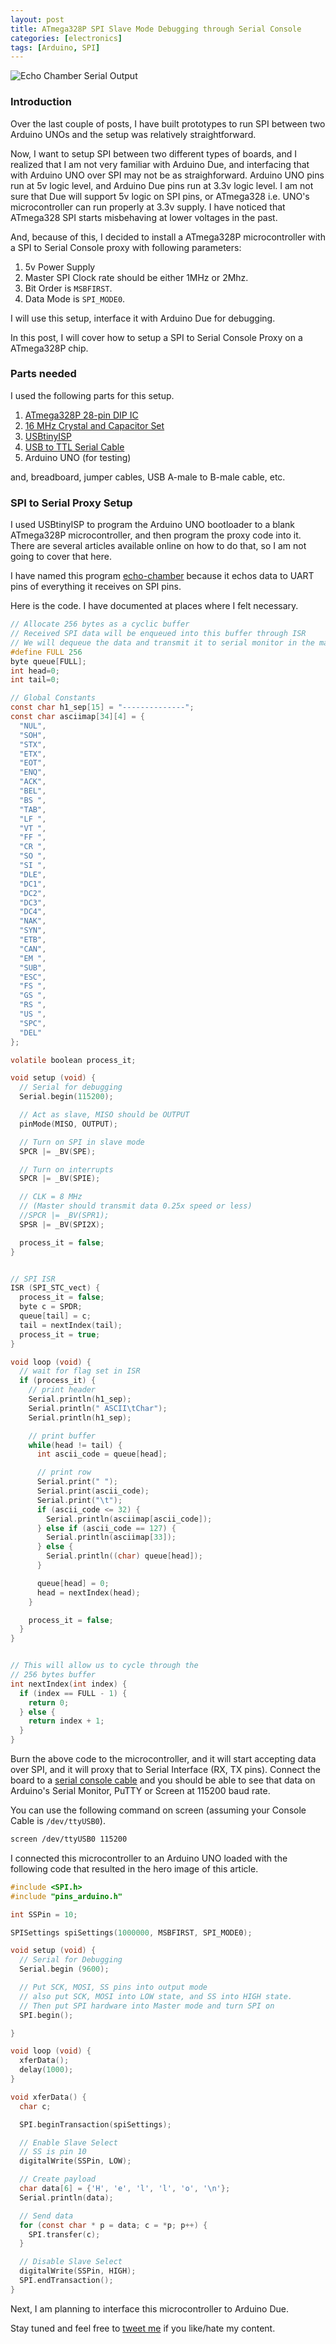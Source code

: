 ```yaml
---
layout: post
title: ATmega328P SPI Slave Mode Debugging through Serial Console
categories: [electronics]
tags: [Arduino, SPI]
---
```



![Echo Chamber Serial Output](/assets/echo-chamber-output.png)

### Introduction

Over the last couple of posts, I have built prototypes to run SPI
between two Arduino UNOs and the setup was relatively straightforward.

Now, I want to setup SPI between two different types of boards, and I realized
that I am not very familiar with Arduino Due, and interfacing that with
Arduino UNO over SPI may not be as straighforward. Arduino UNO pins run at 5v logic
level, and Arduino Due pins run at 3.3v logic level. I am not sure that Due will
support 5v logic on SPI pins, or ATmega328 i.e. UNO's microcontroller can run
properly at 3.3v supply. I have noticed that ATmega328 SPI starts misbehaving
at lower voltages in the past.

And, because of this, I decided to install a ATmega328P microcontroller with a
SPI to Serial Console proxy with following parameters:

1. 5v Power Supply
2. Master SPI Clock rate should be either 1MHz or 2Mhz.
3. Bit Order is `MSBFIRST`.
4. Data Mode is `SPI_MODE0`.

I will use this setup, interface it with Arduino Due for debugging.

In this post, I will cover how to setup a SPI to Serial Console Proxy on a
ATmega328P chip.

### Parts needed

I used the following parts for this setup.

1. [ATmega328P 28-pin DIP IC](https://shop.evilmadscientist.com/productsmenu/partsmenu/499-atmega328p-sp-601457517)
2. [16 MHz Crystal and Capacitor Set](https://shop.evilmadscientist.com/productsmenu/partsmenu/144-xtlcaps)
3. [USBtinyISP](https://www.adafruit.com/product/46)
4. [USB to TTL Serial Cable](https://www.adafruit.com/product/954)
5. Arduino UNO (for testing)

and, breadboard, jumper cables, USB A-male to B-male cable, etc.

### SPI to Serial Proxy Setup

I used USBtinyISP to program the Arduino UNO bootloader to a blank ATmega328P
microcontroller, and then program the proxy code into it. There are several
articles available online on how to do that, so I am not going to cover that
here.

I have named this program [echo-chamber](https://github.com/keplerbelt/echo-chamber)
because it echos data to UART pins of everything it receives on SPI pins.

Here is the code. I have documented at places where I felt necessary.

```c
// Allocate 256 bytes as a cyclic buffer
// Received SPI data will be enqueued into this buffer through ISR
// We will dequeue the data and transmit it to serial monitor in the main loop
#define FULL 256
byte queue[FULL];
int head=0;
int tail=0;

// Global Constants
const char h1_sep[15] = "--------------";
const char asciimap[34][4] = {
  "NUL",
  "SOH",
  "STX",
  "ETX",
  "EOT",
  "ENQ",
  "ACK",
  "BEL",
  "BS ",
  "TAB",
  "LF ",
  "VT ",
  "FF ",
  "CR ",
  "SO ",
  "SI ",
  "DLE",
  "DC1",
  "DC2",
  "DC3",
  "DC4",
  "NAK",
  "SYN",
  "ETB",
  "CAN",
  "EM ",
  "SUB",
  "ESC",
  "FS ",
  "GS ",
  "RS ",
  "US ",
  "SPC",
  "DEL"
};

volatile boolean process_it;

void setup (void) {
  // Serial for debugging
  Serial.begin(115200);

  // Act as slave, MISO should be OUTPUT
  pinMode(MISO, OUTPUT);

  // Turn on SPI in slave mode
  SPCR |= _BV(SPE);

  // Turn on interrupts
  SPCR |= _BV(SPIE);

  // CLK = 8 MHz
  // (Master should transmit data 0.25x speed or less)
  //SPCR |= _BV(SPR1);
  SPSR |= _BV(SPI2X);

  process_it = false;
}


// SPI ISR
ISR (SPI_STC_vect) {
  process_it = false;
  byte c = SPDR;
  queue[tail] = c;
  tail = nextIndex(tail);
  process_it = true;
}

void loop (void) {
  // wait for flag set in ISR
  if (process_it) {
    // print header
    Serial.println(h1_sep);
    Serial.println(" ASCII\tChar");
    Serial.println(h1_sep);

    // print buffer
    while(head != tail) {
      int ascii_code = queue[head];

      // print row
      Serial.print(" ");
      Serial.print(ascii_code);
      Serial.print("\t");
      if (ascii_code <= 32) {
        Serial.println(asciimap[ascii_code]);
      } else if (ascii_code == 127) {
        Serial.println(asciimap[33]);
      } else {
        Serial.println((char) queue[head]);
      }

      queue[head] = 0;
      head = nextIndex(head);
    }

    process_it = false;
  }
}


// This will allow us to cycle through the
// 256 bytes buffer
int nextIndex(int index) {
  if (index == FULL - 1) {
    return 0;
  } else {
    return index + 1;
  }
}
```

Burn the above code to the microcontroller, and it will start accepting data
over SPI, and it will proxy that to Serial Interface (RX, TX pins). Connect the
board to a [serial console cable](https://www.adafruit.com/product/954) and you
should be able to see that data on Arduino's Serial Monitor, PuTTY or Screen at
115200 baud rate.

You can use the following command on screen (assuming your Console Cable is
`/dev/ttyUSB0`).

```bash
screen /dev/ttyUSB0 115200
```


I connected this microcontroller to an Arduino UNO loaded with the following
code that resulted in the hero image of this article.


```c
#include <SPI.h>
#include "pins_arduino.h"

int SSPin = 10;

SPISettings spiSettings(1000000, MSBFIRST, SPI_MODE0);

void setup (void) {
  // Serial for Debugging
  Serial.begin (9600);

  // Put SCK, MOSI, SS pins into output mode
  // also put SCK, MOSI into LOW state, and SS into HIGH state.
  // Then put SPI hardware into Master mode and turn SPI on
  SPI.begin();

}

void loop (void) {
  xferData();
  delay(1000);
}

void xferData() {
  char c;

  SPI.beginTransaction(spiSettings);

  // Enable Slave Select
  // SS is pin 10
  digitalWrite(SSPin, LOW);

  // Create payload
  char data[6] = {'H', 'e', 'l', 'l', 'o', '\n'};
  Serial.println(data);

  // Send data
  for (const char * p = data; c = *p; p++) {
    SPI.transfer(c);
  }

  // Disable Slave Select
  digitalWrite(SSPin, HIGH);
  SPI.endTransaction();
}
```


Next, I am planning to interface this microcontroller to Arduino Due.


Stay tuned and feel free to [tweet me](https://www.twitter.com/kepler_belt) if
you like/hate my content.
